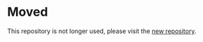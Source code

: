 # Moved

This repository is not longer used, please visit the [new repository](https://github.com/schibsted/sdk-js-event-tracking/blob/master/SDK.md).